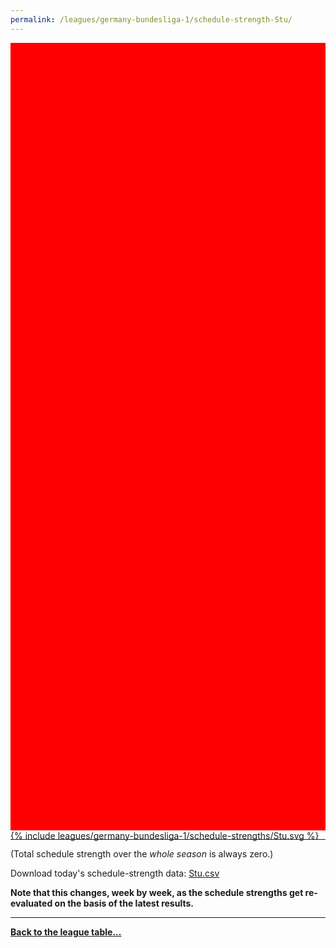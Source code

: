 ```yaml
---
permalink: /leagues/germany-bundesliga-1/schedule-strength-Stu/
---
```


<style>
.svg-wrap {
    background-color:red;
    height:0;
    padding-top:250%; /* 350px/550px */
    position: relative;
}

svg {
    background-color: white;
    height: 100%;
    display:block;
    width: 100%;
    position: absolute;
    top:0;
    left:0;
}
</style>


<div class="svg-wrap">
{% include leagues/germany-bundesliga-1/schedule-strengths/Stu.svg %}
</div>

-----

(Total schedule strength over the *whole season* is always zero.)


Download today's schedule-strength data: [Stu.csv](/assets/leagues/germany-bundesliga-1/2022/schedule-strengths/Stu.csv)

**Note that this changes, week by week, as the schedule strengths get re-evaluated on the
basis of the latest results.**

-----

[**Back to the league table...**](/leagues/germany-bundesliga-1)


